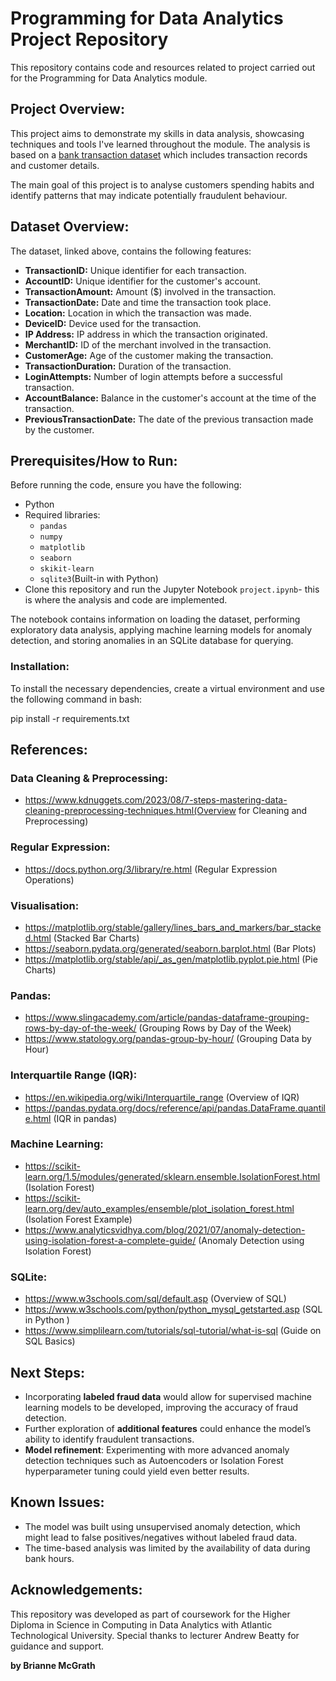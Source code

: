 # Programming for Data Analytics Project Repository 

This repository contains code and resources related to project carried out for the Programming for Data Analytics module. 

## Project Overview: 
This project aims to demonstrate my skills in data analysis, showcasing techniques and tools I've learned throughout the module. The analysis is based on a [bank transaction dataset](https://www.kaggle.com/datasets/valakhorasani/bank-transaction-dataset-for-fraud-detection/data) which includes transaction records and customer details. 

The main goal of this project is to analyse customers spending habits and identify patterns that may indicate potentially fraudulent behaviour. 

## Dataset Overview: 

The dataset, linked above, contains the following features: 
- **TransactionID:** Unique identifier for each transaction.
- **AccountID:** Unique identifier for the customer's account. 
- **TransactionAmount:** Amount ($) involved in the transaction. 
- **TransactionDate:** Date and time the transaction took place. 
- **Location:** Location in which the transaction was made. 
- **DeviceID:** Device used for the transaction. 
- **IP Address:** IP address in which the transaction originated. 
- **MerchantID:** ID of the merchant involved in the transaction. 
- **CustomerAge:** Age of the customer making the transaction. 
- **TransactionDuration:** Duration of the transaction. 
- **LoginAttempts:** Number of login attempts before a successful transaction. 
- **AccountBalance:** Balance in the customer's account at the time of the transaction. 
- **PreviousTransactionDate:** The date of the previous transaction made by the customer.  

## Prerequisites/How to Run: 

Before running the code, ensure you have the following: 
- Python 
- Required libraries: 
    - `pandas` 
    - `numpy` 
    - `matplotlib`
    - `seaborn`
    - `skikit-learn`
    - `sqlite3`(Built-in with Python)
- Clone this repository and run the Jupyter Notebook `project.ipynb`- this is where the analysis and code are implemented. 

The notebook contains information on loading the dataset, performing exploratory data analysis, applying machine learning models for anomaly detection, and storing anomalies in an SQLite database for querying. 

### **Installation:**
To install the necessary dependencies, create a virtual environment and use the following command in bash:

pip install -r requirements.txt

## **References:**

### **Data Cleaning & Preprocessing:**
- https://www.kdnuggets.com/2023/08/7-steps-mastering-data-cleaning-preprocessing-techniques.html(Overview for Cleaning and Preprocessing)

### **Regular Expression:**
- https://docs.python.org/3/library/re.html (Regular Expression Operations)

### **Visualisation:**
- https://matplotlib.org/stable/gallery/lines_bars_and_markers/bar_stacked.html (Stacked Bar Charts)
- https://seaborn.pydata.org/generated/seaborn.barplot.html (Bar Plots)
- https://matplotlib.org/stable/api/_as_gen/matplotlib.pyplot.pie.html (Pie Charts)

### **Pandas:**
- https://www.slingacademy.com/article/pandas-dataframe-grouping-rows-by-day-of-the-week/ (Grouping Rows by Day of the Week)
- https://www.statology.org/pandas-group-by-hour/ (Grouping Data by Hour)

### **Interquartile Range (IQR):**
- https://en.wikipedia.org/wiki/Interquartile_range (Overview of IQR)
- https://pandas.pydata.org/docs/reference/api/pandas.DataFrame.quantile.html (IQR in pandas)

### **Machine Learning:**
- https://scikit-learn.org/1.5/modules/generated/sklearn.ensemble.IsolationForest.html (Isolation Forest)
- https://scikit-learn.org/dev/auto_examples/ensemble/plot_isolation_forest.html (Isolation Forest Example)
- https://www.analyticsvidhya.com/blog/2021/07/anomaly-detection-using-isolation-forest-a-complete-guide/ (Anomaly Detection using Isolation Forest)

### **SQLite:**
- https://www.w3schools.com/sql/default.asp (Overview of SQL)
- https://www.w3schools.com/python/python_mysql_getstarted.asp (SQL in Python )
- https://www.simplilearn.com/tutorials/sql-tutorial/what-is-sql (Guide on SQL Basics)

## **Next Steps:**
- Incorporating **labeled fraud data** would allow for supervised machine learning models to be developed, improving the accuracy of fraud detection.
- Further exploration of **additional features** could enhance the model’s ability to identify fraudulent transactions.
- **Model refinement**: Experimenting with more advanced anomaly detection techniques such as Autoencoders or Isolation Forest hyperparameter tuning could yield even better results.

## **Known Issues:**
- The model was built using unsupervised anomaly detection, which might lead to false positives/negatives without labeled fraud data.
- The time-based analysis was limited by the availability of data during bank hours.

## Acknowledgements: 
This repository was developed as part of coursework for the Higher Diploma in Science in Computing in Data Analytics with Atlantic Technological University. Special thanks to lecturer Andrew Beatty for guidance and support. 

**by Brianne McGrath**